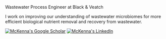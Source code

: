 Wastewater Process Engineer at Black & Veatch  

I work on improving our understanding of wastewater microbiomes for more efficient biological nutrient removal and recovery from wastewater.  

[![McKenna's Google Scholar](https://img.shields.io/static/v1?label=&message=%20Google%20Scholar&color=192f31)](https://scholar.google.com/citations?hl=en&user=EhlVzpUAAAAJ&view_op=list_works&sortby=pubdate)
[![McKenna's LinkedIn](https://img.shields.io/static/v1?label=&message=Linkedin&color=589acf)](https://www.linkedin.com/in/mckenna-farmer/)
